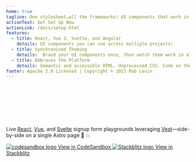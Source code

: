 ```yaml
---
home: true
tagline: One stylesheet…all the frameworks! UI components that work in React, Vue 3, and Svelte!
actionText: Get Set Up Now
actionLink: /docs/setup.html
features:
  - title: React, Vue 3, Svelte, and Angular
    details: UI components you can use across multiple projects!
  - title: Synchronized Theming
    details:  Brand your UI components once, then watch them work in all your projects!
  - title: Embraces the Platform
    details: Semantic and accessible HTML. Unprocessed CSS. Code on the platform and towards upcoming web standards.
footer: Apache 2.0 Licensed | Copyright © 2021 Rob Levin
---
```


<div class="flex justify-center mbe32" style="margin-block-start: 8rem;">
  <p class="is16">Live <a href="https://reactjs.org/" target="_blank">React</a>, <a href="https://vuejs.org/" target="_blank">Vue</a>, and <a href="https://svelte.dev/" target="_blank">Svelte</a> signup form playgrounds leveraging <a href="https://vestjs.dev/" target="_blank">Vest</a>—side-by-side on a single Astro page 🚀 💥</p>
</div>
<div class="playgrounds flex justify-center mbe48">
  <a class="btn btn-rounded" style="background-color: var(--agnostic-dark); color: var(--agnostic-light)" href="https://codesandbox.io/s/github/AgnosticUI/agnosticui/tree/master/playgrounds/SignupForm?file=/README.md" target="_blank">
    <img src="/images/codesandbox.svg" alt="codesandbox logo" class="mie8"> View in CodeSandbox
  </a>
  <a class="btn btn-rounded" style="background-color: var(--agnostic-primary); color: var(--agnostic-light)" href="https://stackblitz.com/github/AgnosticUI/agnosticui/tree/master/playgrounds/SignupForm?file=/README.md" target="_blank">
    <img src="/images/stackblitz.svg" alt="Stackblitz logo" class="mie4"> View in Stackblitz
  </a>
</div>

<Frameworks />

<script>
import Frameworks from './components/Frameworks.vue'

export default {
  components: { Frameworks }
}
</script>
